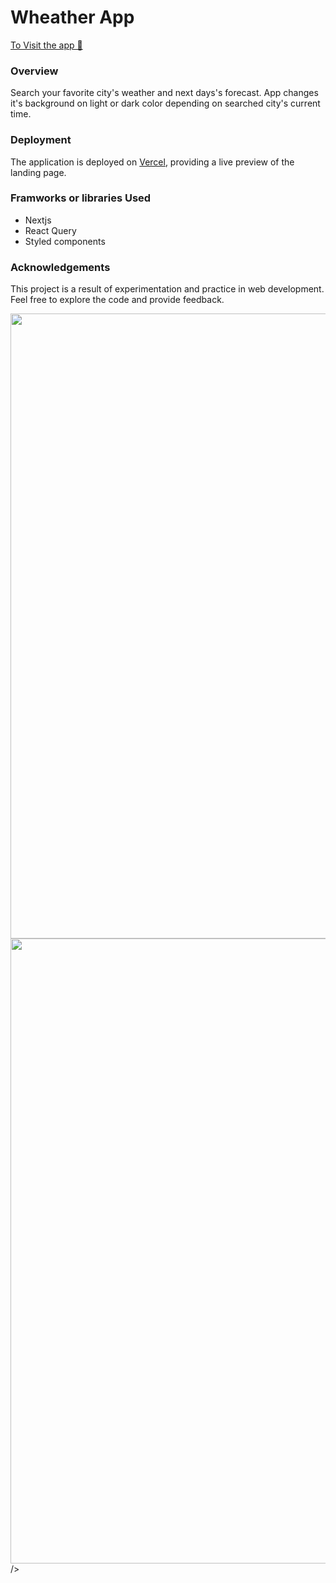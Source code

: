 # Wheather App

[To Visit the app 👀 ](https://bazarchic.vercel.app/) 

### Overview

Search your favorite city's weather and next days's forecast. App changes it's background on light or dark color depending on searched city's current time.

### Deployment

The application is deployed on [Vercel](https://vercel.com/), providing a live preview of the landing page.

### Framworks or libraries Used

- Nextjs
- React Query
- Styled components

### Acknowledgements

This project is a result of experimentation and practice in web development. Feel free to explore the code and provide feedback.

<p align="left" >
<img align="left" width="1000" src="<p align="left" >
<img align="left" width="1000" src="https://res.cloudinary.com/dps4zteie/image/upload/v1702846383/Capture_d_e%CC%81cran_2023-12-17_a%CC%80_21.50.52_hrmtxp.png"/>
</p>/>
</p>





